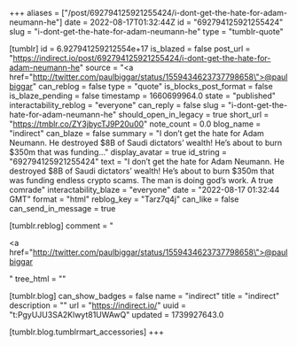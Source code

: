 +++
aliases = ["/post/692794125921255424/i-dont-get-the-hate-for-adam-neumann-he"]
date = 2022-08-17T01:32:44Z
id = "692794125921255424"
slug = "i-dont-get-the-hate-for-adam-neumann-he"
type = "tumblr-quote"

[tumblr]
id = 6.927941259212554e+17
is_blazed = false
post_url = "https://indirect.io/post/692794125921255424/i-dont-get-the-hate-for-adam-neumann-he"
source = "<a href=\"http://twitter.com/paulbiggar/status/1559434623737798658\">@paulbiggar</a>"
can_reblog = false
type = "quote"
is_blocks_post_format = false
is_blaze_pending = false
timestamp = 1660699964.0
state = "published"
interactability_reblog = "everyone"
can_reply = false
slug = "i-dont-get-the-hate-for-adam-neumann-he"
should_open_in_legacy = true
short_url = "https://tmblr.co/ZY3jbycTJ9P20u00"
note_count = 0.0
blog_name = "indirect"
can_blaze = false
summary = "I don’t get the hate for Adam Neumann. He destroyed $8B of Saudi dictators’ wealth! He’s about to burn $350m that was funding..."
display_avatar = true
id_string = "692794125921255424"
text = "I don&rsquo;t get the hate for Adam Neumann. He destroyed $8B of Saudi dictators&rsquo; wealth! He&rsquo;s about to burn $350m that was funding endless crypto scams. The man is doing god&rsquo;s work. A true comrade"
interactability_blaze = "everyone"
date = "2022-08-17 01:32:44 GMT"
format = "html"
reblog_key = "Tarz7q4j"
can_like = false
can_send_in_message = true

[tumblr.reblog]
comment = "<p><a href=\"http://twitter.com/paulbiggar/status/1559434623737798658\">@paulbiggar</a></p>"
tree_html = ""

[tumblr.blog]
can_show_badges = false
name = "indirect"
title = "indirect"
description = ""
url = "https://indirect.io/"
uuid = "t:PgyUJU3SA2Klwyt81UWAwQ"
updated = 1739927643.0

[tumblr.blog.tumblrmart_accessories]
+++
